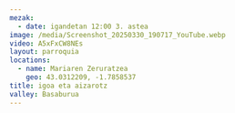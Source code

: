```yaml
---
mezak:
  - date: igandetan 12:00 3. astea
image: /media/Screenshot_20250330_190717_YouTube.webp
video: A5xFxCW8NEs
layout: parroquia
locations:
  - name: Mariaren Zeruratzea
    geo: 43.0312209, -1.7858537
title: igoa eta aizarotz
valley: Basaburua
---
```

